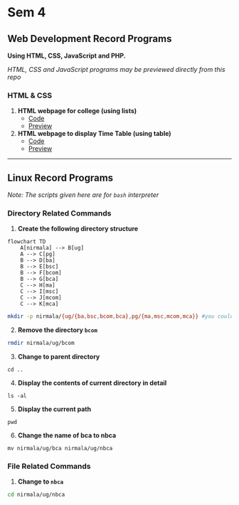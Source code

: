 # Sem 4

## Web Development Record Programs

**Using HTML, CSS, JavaScript and PHP.**

*HTML, CSS and JavaScript programs may be previewed directly from this repo*

### HTML & CSS

1. **HTML webpage for college (using lists)**
   - [Code](./web/collegeWebpage/index.html)
   - [Preview](https://shonebinu.github.io/collegeCurriculum/sem4/web/collegeWebpage/index.html)
2. **HTML webpage to display Time Table (using table)**
   - [Code](./web/timeTable/index.html)
   - [Preview](https://shonebinu.github.io/collegeCurriculum/sem4/web/timeTable/index.html)

---

## Linux Record Programs
*Note: The scripts given here are for `bash` interpreter*

### Directory Related Commands
1. **Create the following directory structure**
```mermaid
flowchart TD
    A[nirmala] --> B[ug]
    A --> C[pg]
    B --> D[ba]
    B --> E[bsc]
    B --> F[bcom]
    B --> G[bca]
    C --> H[ma]
    C --> I[msc]
    C --> J[mcom]
    C --> K[mca]
```
```bash
mkdir -p nirmala/{ug/{ba,bsc,bcom,bca},pg/{ma,msc,mcom,mca}} #you could also expand it
```

2. **Remove the directory `bcom`**
```bash
rmdir nirmala/ug/bcom
```

3. **Change to parent directory**
```
cd ..
```

4. **Display the contents of current directory in detail**
```
ls -al 
```

5. **Display the current path**
```
pwd 
```

6. **Change the name of bca to nbca**
```
mv nirmala/ug/bca nirmala/ug/nbca
```

### File Related Commands
1. **Change to `nbca`**
```bash
cd nirmala/ug/nbca
```
